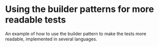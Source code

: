 # Using the builder patterns for more readable tests

An example of how to use the builder pattern to make the tests more
readable, implemented in several languages.
